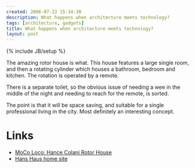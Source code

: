 ```yaml
---
created: 2006-07-22 15:34:30
description: What happens when architecture meets technology?
tags: [architecture, gadgets]
title: What happens when architecture meets technology?
layout: post
---
```

{% include JB/setup %}

The amazing rotor house is what. This house features a large single room, and then a rotating cylinder which houses a bathroom, bedroom and kitchen. The rotation is operated by a remote.

There is a separate toilet, so the obvious issue of needing a wee in the middle of the night and needing to reach for the remote, is sorted.

The point is that it will be space saving, and suitable for a single professional living in the city. Most definitely an interesting concept.

# Links

* <a href="http://mocoloco.com/archives/000694.php" rel="external" target="_blank">MoCo Loco: Hance Colani Rotor House</a>
* <a href="http://www.hanse-haus.de" rel="external" target="_blank">Hans Haus home site</a>

